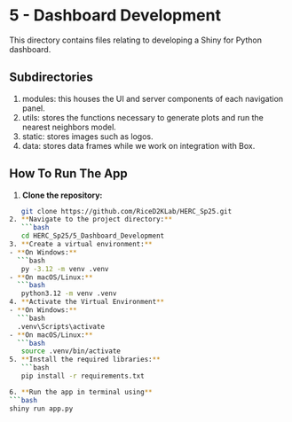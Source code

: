 # 5 - Dashboard Development

This directory contains files relating to developing a Shiny for Python dashboard. 

## Subdirectories

1. modules: this houses the UI and server components of each navigation panel. 
2. utils: stores the functions necessary to generate plots and run the nearest neighbors model.
3. static: stores images such as logos.
4. data: stores data frames while we work on integration with Box.

## How To Run The App

1. **Clone the repository:**
```bash
   git clone https://github.com/RiceD2KLab/HERC_Sp25.git
2. **Navigate to the project directory:** 
   ```bash
   cd HERC_Sp25/5_Dashboard_Development
3. **Create a virtual environment:**
- **On Windows:**
  ```bash
   py -3.12 -m venv .venv
- **On macOS/Linux:**
  ```bash
   python3.12 -m venv .venv
4. **Activate the Virtual Environment**
- **On Windows:**
  ```bash
  .venv\Scripts\activate
- **On macOS/Linux:**
  ```bash
   source .venv/bin/activate
5. **Install the required libraries:**
   ```bash
   pip install -r requirements.txt

6. **Run the app in terminal using**
```bash
shiny run app.py
